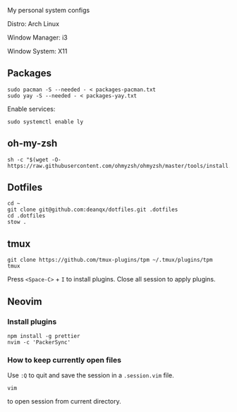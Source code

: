 My personal system configs

Distro: Arch Linux

Window Manager: i3

Window System: X11

## Packages

```
sudo pacman -S --needed - < packages-pacman.txt
sudo yay -S --needed - < packages-yay.txt
```

Enable services:

```
sudo systemctl enable ly
```

## oh-my-zsh

```
sh -c "$(wget -O- https://raw.githubusercontent.com/ohmyzsh/ohmyzsh/master/tools/install.sh)"
```

## Dotfiles

```
cd ~
git clone git@github.com:deanqx/dotfiles.git .dotfiles
cd .dotfiles
stow .
```

## tmux

```
git clone https://github.com/tmux-plugins/tpm ~/.tmux/plugins/tpm
tmux
```

Press `<Space-C>` + `I` to install plugins. Close all session to apply plugins.

## Neovim

### Install plugins

```
npm install -g prettier
nvim -c 'PackerSync'
```

### How to keep currently open files

Use `:Q` to quit and save the session in a `.session.vim` file.

```
vim
```

to open session from current directory.
